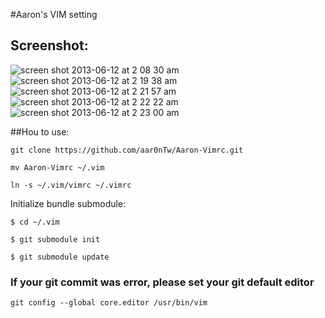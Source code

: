 #Aaron's VIM setting

## Screenshot:

![screen shot 2013-06-12 at 2 08 30 am](https://f.cloud.github.com/assets/935988/638746/49f91f04-d2c4-11e2-9198-f094cfdf9570.png)
![screen shot 2013-06-12 at 2 19 38 am](https://f.cloud.github.com/assets/935988/638747/4a21686a-d2c4-11e2-896c-c4cf9ee35ea2.png)
![screen shot 2013-06-12 at 2 21 57 am](https://f.cloud.github.com/assets/935988/638750/4a633970-d2c4-11e2-980e-e80eeeaf8f67.png)
![screen shot 2013-06-12 at 2 22 22 am](https://f.cloud.github.com/assets/935988/638751/4a6f485a-d2c4-11e2-87ab-0d897062c4f0.png)
![screen shot 2013-06-12 at 2 23 00 am](https://f.cloud.github.com/assets/935988/638754/53ddaf1c-d2c4-11e2-8084-73d8201a1595.png)

##Hou to use:

`git clone https://github.com/aar0nTw/Aaron-Vimrc.git`

`mv Aaron-Vimrc ~/.vim`

`ln -s ~/.vim/vimrc ~/.vimrc`

Initialize bundle submodule:

```
$ cd ~/.vim

$ git submodule init

$ git submodule update
```

### If your git commit was error, please set your git default editor
`git config --global core.editor /usr/bin/vim`
